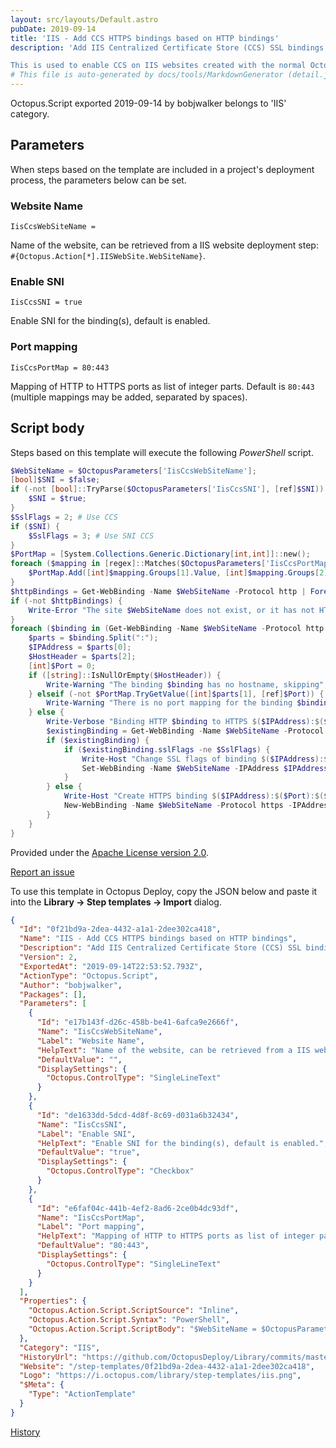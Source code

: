 ```yaml
---
layout: src/layouts/Default.astro
pubDate: 2019-09-14
title: 'IIS - Add CCS HTTPS bindings based on HTTP bindings'
description: 'Add IIS Centralized Certificate Store (CCS) SSL bindings to a website based on HTTP bindings (binds to same IP and hostname but different port and protocol).

This is used to enable CCS on IIS websites created with the normal Octopus IIS website creation step.'
# This file is auto-generated by docs/tools/MarkdownGenerator (detail.js)
---
```


Octopus.Script exported 2019-09-14 by bobjwalker belongs to 'IIS' category.

## Parameters

When steps based on the template are included in a project's deployment process, the parameters below can be set.


<div class="param">

### Website Name

`IisCcsWebSiteName = `

Name of the website, can be retrieved from a IIS website deployment step: `#{Octopus.Action[*].IISWebSite.WebSiteName}`.

</div>
        
<div class="param">

### Enable SNI

`IisCcsSNI = true`

Enable SNI for the binding(s), default is enabled.

</div>
        
<div class="param">

### Port mapping

`IisCcsPortMap = 80:443`

Mapping of HTTP to HTTPS ports as list of integer parts. Default is `80:443` (multiple mappings may be added, separated by spaces).

</div>
        

## Script body

Steps based on this template will execute the following *PowerShell* script.

```PowerShell
$WebSiteName = $OctopusParameters['IisCcsWebSiteName'];
[bool]$SNI = $false;
if (-not [bool]::TryParse($OctopusParameters['IisCcsSNI'], [ref]$SNI)) {
    $SNI = $true;
}
$SslFlags = 2; # Use CCS
if ($SNI) {
	$SslFlags = 3; # Use SNI CCS
}
$PortMap = [System.Collections.Generic.Dictionary[int,int]]::new();
foreach ($mapping in [regex]::Matches($OctopusParameters['IisCcsPortMap'],"([0-9]+):([0-9]+)")) {
    $PortMap.Add([int]$mapping.Groups[1].Value, [int]$mapping.Groups[2].Value);
}
$httpBindings = Get-WebBinding -Name $WebSiteName -Protocol http | Foreach-Object { $_.bindingInformation };
if (-not $httpBindings) {
    Write-Error "The site $WebSiteName does not exist, or it has not HTTP binding"
}
foreach ($binding in (Get-WebBinding -Name $WebSiteName -Protocol http | Foreach-Object { $_.bindingInformation })) {
    $parts = $binding.Split(":");
    $IPAddress = $parts[0];
    $HostHeader = $parts[2];
    [int]$Port = 0;
    if ([string]::IsNullOrEmpty($HostHeader)) {
        Write-Warning "The binding $binding has no hostname, skipping";
    } elseif (-not $PortMap.TryGetValue([int]$parts[1], [ref]$Port)) {
        Write-Warning "There is no port mapping for the binding $binding, skipping";
    } else {
        Write-Verbose "Binding HTTP $binding to HTTPS $($IPAddress):$($Port):$($HostHeader)";
        $existingBinding = Get-WebBinding -Name $WebSiteName -Protocol https -IPAddress $IPAddress -Port $Port -HostHeader $HostHeader;
        if ($existingBinding) {
            if ($existingBinding.sslFlags -ne $SslFlags) {
                Write-Host "Change SSL flags of binding $($IPAddress):$($Port):$($HostHeader)";
                Set-WebBinding -Name $WebSiteName -IPAddress $IPAddress -Port $Port -HostHeader $HostHeader -PropertyName SslFlags -Value $SslFlags;
            }
        } else {
            Write-Host "Create HTTPS binding $($IPAddress):$($Port):$($HostHeader)";
            New-WebBinding -Name $WebSiteName -Protocol https -IPAddress $IPAddress -Port $Port -HostHeader $HostHeader -SslFlags $SslFlags;
        }
    }
}
```

Provided under the [Apache License version 2.0](https://github.com/OctopusDeploy/Library/blob/master/LICENSE.txt).

[Report an issue](https://github.com/OctopusDeploy/Library/issues/new?assignees=&labels=&projects=&template=bug-report.yml&title=Issue%20with%20IIS%20-%20Add%20CCS%20HTTPS%20bindings%20based%20on%20HTTP%20bindings&step-template=IIS%20-%20Add%20CCS%20HTTPS%20bindings%20based%20on%20HTTP%20bindings)

<div class="get-json">

To use this template in Octopus Deploy, copy the JSON below and paste it into the **Library → Step templates → Import** dialog.

```json
{
  "Id": "0f21bd9a-2dea-4432-a1a1-2dee302ca418",
  "Name": "IIS - Add CCS HTTPS bindings based on HTTP bindings",
  "Description": "Add IIS Centralized Certificate Store (CCS) SSL bindings to a website based on HTTP bindings (binds to same IP and hostname but different port and protocol).\n\nThis is used to enable CCS on IIS websites created with the normal Octopus IIS website creation step.",
  "Version": 2,
  "ExportedAt": "2019-09-14T22:53:52.793Z",
  "ActionType": "Octopus.Script",
  "Author": "bobjwalker",
  "Packages": [],
  "Parameters": [
    {
      "Id": "e17b143f-d26c-458b-be41-6afca9e2666f",
      "Name": "IisCcsWebSiteName",
      "Label": "Website Name",
      "HelpText": "Name of the website, can be retrieved from a IIS website deployment step: `#{Octopus.Action[*].IISWebSite.WebSiteName}`.",
      "DefaultValue": "",
      "DisplaySettings": {
        "Octopus.ControlType": "SingleLineText"
      }
    },
    {
      "Id": "de1633dd-5dcd-4d8f-8c69-d031a6b32434",
      "Name": "IisCcsSNI",
      "Label": "Enable SNI",
      "HelpText": "Enable SNI for the binding(s), default is enabled.",
      "DefaultValue": "true",
      "DisplaySettings": {
        "Octopus.ControlType": "Checkbox"
      }
    },
    {
      "Id": "e6faf04c-441b-4ef2-8ad6-2ce0b4dc93df",
      "Name": "IisCcsPortMap",
      "Label": "Port mapping",
      "HelpText": "Mapping of HTTP to HTTPS ports as list of integer parts. Default is `80:443` (multiple mappings may be added, separated by spaces).",
      "DefaultValue": "80:443",
      "DisplaySettings": {
        "Octopus.ControlType": "SingleLineText"
      }
    }
  ],
  "Properties": {
    "Octopus.Action.Script.ScriptSource": "Inline",
    "Octopus.Action.Script.Syntax": "PowerShell",
    "Octopus.Action.Script.ScriptBody": "$WebSiteName = $OctopusParameters['IisCcsWebSiteName'];\n[bool]$SNI = $false;\nif (-not [bool]::TryParse($OctopusParameters['IisCcsSNI'], [ref]$SNI)) {\n    $SNI = $true;\n}\n$SslFlags = 2; # Use CCS\nif ($SNI) {\n\t$SslFlags = 3; # Use SNI CCS\n}\n$PortMap = [System.Collections.Generic.Dictionary[int,int]]::new();\nforeach ($mapping in [regex]::Matches($OctopusParameters['IisCcsPortMap'],\"([0-9]+):([0-9]+)\")) {\n    $PortMap.Add([int]$mapping.Groups[1].Value, [int]$mapping.Groups[2].Value);\n}\n$httpBindings = Get-WebBinding -Name $WebSiteName -Protocol http | Foreach-Object { $_.bindingInformation };\nif (-not $httpBindings) {\n    Write-Error \"The site $WebSiteName does not exist, or it has not HTTP binding\"\n}\nforeach ($binding in (Get-WebBinding -Name $WebSiteName -Protocol http | Foreach-Object { $_.bindingInformation })) {\n    $parts = $binding.Split(\":\");\n    $IPAddress = $parts[0];\n    $HostHeader = $parts[2];\n    [int]$Port = 0;\n    if ([string]::IsNullOrEmpty($HostHeader)) {\n        Write-Warning \"The binding $binding has no hostname, skipping\";\n    } elseif (-not $PortMap.TryGetValue([int]$parts[1], [ref]$Port)) {\n        Write-Warning \"There is no port mapping for the binding $binding, skipping\";\n    } else {\n        Write-Verbose \"Binding HTTP $binding to HTTPS $($IPAddress):$($Port):$($HostHeader)\";\n        $existingBinding = Get-WebBinding -Name $WebSiteName -Protocol https -IPAddress $IPAddress -Port $Port -HostHeader $HostHeader;\n        if ($existingBinding) {\n            if ($existingBinding.sslFlags -ne $SslFlags) {\n                Write-Host \"Change SSL flags of binding $($IPAddress):$($Port):$($HostHeader)\";\n                Set-WebBinding -Name $WebSiteName -IPAddress $IPAddress -Port $Port -HostHeader $HostHeader -PropertyName SslFlags -Value $SslFlags;\n            }\n        } else {\n            Write-Host \"Create HTTPS binding $($IPAddress):$($Port):$($HostHeader)\";\n            New-WebBinding -Name $WebSiteName -Protocol https -IPAddress $IPAddress -Port $Port -HostHeader $HostHeader -SslFlags $SslFlags;\n        }\n    }\n}"
  },
  "Category": "IIS",
  "HistoryUrl": "https://github.com/OctopusDeploy/Library/commits/master/step-templates//opt/buildagent/work/75443764cd38076d/step-templates/iis-bindings-enable-ssl-ccs.json",
  "Website": "/step-templates/0f21bd9a-2dea-4432-a1a1-2dee302ca418",
  "Logo": "https://i.octopus.com/library/step-templates/iis.png",
  "$Meta": {
    "Type": "ActionTemplate"
  }
}
```

[History](https://github.com/OctopusDeploy/Library/commits/master/step-templates/https://github.com/OctopusDeploy/Library/commits/master/step-templates//opt/buildagent/work/75443764cd38076d/step-templates/iis-bindings-enable-ssl-ccs.json)

</div>
